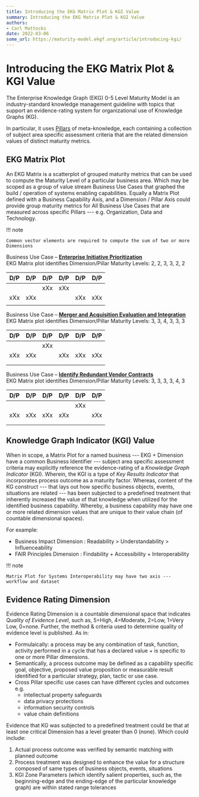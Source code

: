 ```yaml
---
title: Introducing the EKG Matrix Plot & KGI Value
summary: Introducing the EKG Matrix Plot & KGI Value
authors:
- Carl Mattocks
date: 2022-03-06
some_url: https://maturity-model.ekgf.org/article/introducing-kgi/
---
```

# Introducing the EKG Matrix Plot & KGI Value

The Enterprise Knowledge Graph (EKG) 0-5 Level Maturity Model is an industry-standard 
knowledge management guideline with topics that support an evidence-rating system 
for organizational use of Knowledge Graphs (KG). 

In particular, it uses [Pillars](/pillar/) of meta-knowledge, each containing a 
collection of subject area specific assessment criteria that are the related 
dimension values of distinct maturity metrics.

## EKG Matrix Plot

An EKG Matrix is a scatterplot of grouped maturity metrics that can be used 
to compute the Maturity Level of a particular business area.
Which may be scoped as a group of value stream Business Use Cases that 
graphed the build / operation of systems enabling capabilities. 
Equally a Matrix Plot defined with a Business Capability Axis, 
and a Dimension / Pillar Axis could provide group maturity metrics for 
All Business Use Cases that are measured across specific 
Pillars --- e.g. Organization, Data and Technology. 

!!! note

    Common vector elements are required to compute the sum of two or more Dimensions

Business Use Case – [**Enterprise Initiative Prioritization**](https://catalog.ekgf.org//use-case/other/enterprise-initiative-prioritization/)<br/>
EKG Matrix plot identifies Dimension/Pillar Maturity Levels:  2, 2, 3, 3, 2, 2

| D/P | D/P | D/P | D/P | D/P | D/P |
|-----|-----|-----|-----|-----|-----|
|     |     | xXx | xXx |     |     |
| xXx | xXx |     |     | xXx | xXx |
|     |     |     |     |     |     |

Business Use Case – [**Merger and Acquisition Evaluation and Integration**](https://catalog.ekgf.org/use-case/other/merger-and-acquisition-evaluation-and-integration/)<br/>
EKG Matrix plot identifies Dimension/Pillar Maturity Levels:  3, 3, 4, 3, 3, 3

| D/P | D/P | D/P | D/P | D/P | D/P |
|-----|-----|-----|-----|-----|-----|
|     |     | xXx |     |     |     |
| xXx | xXx |     | xXx | xXx | xXx |
|     |     |     |     |     |     |
|     |     |     |     |     |     |

Business Use Case – [**Identify Redundant Vendor Contracts**](https://catalog.ekgf.org/use-case/other/identify-redundant-vendor-contracts/)<br/>
EKG Matrix plot identifies Dimension/Pillar Maturity Levels:  3, 3, 3, 3, 4, 3 

| D/P | D/P | D/P | D/P | D/P | D/P |
|-----|-----|-----|-----|-----|-----|
|     |     |     |     | xXx |     |
| xXx | xXx | xXx | xXx |     | xXx |
|     |     |     |     |     |     |
|     |     |     |     |     |     |

## Knowledge Graph Indicator (KGI) Value

When in scope, a Matrix Plot for a named business --- EKG + Dimension have a 
common Business Identifier --- subject area specific assessment criteria may 
explicitly reference the evidence-rating of a _Knowledge Graph Indicator_ (KGI). 
Wherein, the KGI is a type of _Key Results Indicator_ that incorporates process 
outcome as a maturity factor. 
Whereas, content of the KG construct --- that lays out how specific 
business objects, events, situations are related --- has been subjected to a 
predefined treatment that inherently increased the value of that knowledge 
when utilized for the identified business capability. 
Whereby, a business capability may have one or more related dimension values 
that are unique to their value chain (of countable dimensional spaces). 

For example:

- Business Impact Dimension : Readability > Understandability > Influenceability
- FAIR Principles Dimension :  Findability +  Accessibility +  Interoperability

!!! note

    Matrix Plot for Systems Interoperability may have two axis --- workflow and dataset


## Evidence Rating Dimension

Evidence Rating Dimension is a countable dimensional space that indicates 
_Quality of Evidence Level_, such as, 5=High, 4=Moderate, 2=Low, 1=Very Low, 0=none.
Further, the method & criteria used to determine quality of evidence level is published. 
As in:

- Formulaically: a process may be any combination of task, function, 
  activity performed in a cycle that has a declared value + is specific to one or 
  more Pillar dimensions.
- Semantically, a process outcome may be defined as a capability specific goal, 
  objective, proposed value proposition or measurable result identified for a 
  particular strategy, plan, tactic or use case.
- Cross Pillar specific use cases can have different cycles and outcomes e.g.
    - intellectual property safeguards
    - data privacy protections
    - information security controls
    - value chain definitions

Evidence that KG was subjected to a predefined treatment could be that at least one 
critical Dimension has a level greater than 0 (none). 
Which could include:

1. Actual process outcome was verified by semantic matching with planned outcome
2. Process treatment was designed to enhance the value for a structure composed 
   of same types of business objects, events, situations
3. KGI Zone Parameters (which identify salient properties, such as, the 
   beginning-edge and the ending-edge of the particular knowledge graph) 
   are within stated range tolerances

